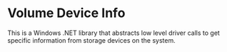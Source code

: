 # Volume Device Info

This is a Windows .NET library that abstracts low level driver calls to get
specific information from storage devices on the system.
